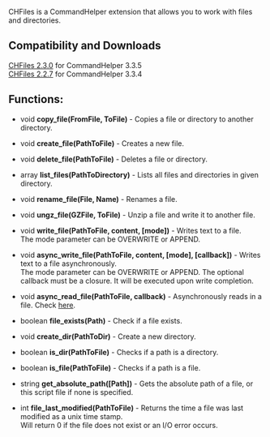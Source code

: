 CHFiles is a CommandHelper extension that allows you to work with files and directories.

## Compatibility and Downloads

[CHFiles 2.3.0](https://letsbuild.net/jenkins/job/CHFiles/lastSuccessfulBuild/) for CommandHelper 3.3.5  
[CHFiles 2.2.7](https://letsbuild.net/jenkins/job/CHFiles/31/) for CommandHelper 3.3.4

## Functions:

* void **copy_file(FromFile, ToFile)** - Copies a file or directory to another directory.

* void **create_file(PathToFile)** - Creates a new file.

* void **delete_file(PathToFile)** - Deletes a file or directory.

* array **list_files(PathToDirectory)** - Lists all files and directories in given directory.

* void **rename_file(File, Name)** - Renames a file.

* void **ungz_file(GZFile, ToFile)** - Unzip a file and write it to another file.

* void **write_file(PathToFile, content, [mode])** - Writes text to a file.  
  The mode parameter can be OVERWRITE or APPEND.

* void **async_write_file(PathToFile, content, [mode], [callback])** - Writes text to a file asynchronously.  
  The mode parameter can be OVERWRITE or APPEND. The optional callback must be a closure. It will be executed upon write completion.

* void **async_read_file(PathToFile, callback)** - Asynchronously reads in a file.
  Check [here](https://methodscript.com/docs/3.3.3/API/functions/async_read).

* boolean **file_exists(Path)** - Check if a file exists.

* void **create_dir(PathToDir)** - Create a new directory.

* boolean **is_dir(PathToFile)** - Checks if a path is a directory.

* boolean **is_file(PathToFile)** - Checks if a path is a file.

* string **get_absolute_path([Path])** - Gets the absolute path of a file, or this script file if none is specified.

* int **file_last_modified(PathToFile)** - Returns the time a file was last modified as a unix time stamp.  
  Will return 0 if the file does not exist or an I/O error occurs.
